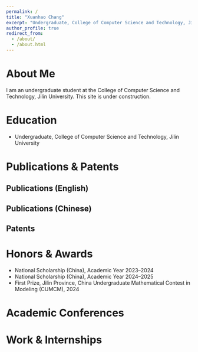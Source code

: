 ```yaml
---
permalink: /
title: "Xuanhao Chang"
excerpt: "Undergraduate, College of Computer Science and Technology, Jilin University"
author_profile: true
redirect_from: 
  - /about/
  - /about.html
---
```


<span class='anchor' id='about-me'></span>

# About Me

I am an undergraduate student at the College of Computer Science and Technology, Jilin University. This site is under construction.

<span class='anchor' id='education'></span>

# Education

- Undergraduate, College of Computer Science and Technology, Jilin University

<span class='anchor' id='publications-and-patents'></span>

# Publications & Patents

## Publications (English)
<!-- None for now -->

## Publications (Chinese)
<!-- None for now -->

## Patents
<!-- None for now -->

<span class='anchor' id='honors-and-awards'></span>

# Honors & Awards

- National Scholarship (China), Academic Year 2023–2024
- National Scholarship (China), Academic Year 2024–2025
- First Prize, Jilin Province, China Undergraduate Mathematical Contest in Modeling (CUMCM), 2024

<span class='anchor' id='academic-conferences'></span>

# Academic Conferences
<!-- None for now -->

<span class='anchor' id='work-and-internships'></span>

# Work & Internships
<!-- None for now -->


